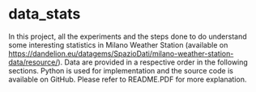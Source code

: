 # data_stats

In this project, all the experiments and the steps done to do understand some interesting statistics in Milano Weather Station (available on https://dandelion.eu/datagems/SpazioDati/milano-weather-station-data/resource/). Data  are provided in a respective order in the following sections. Python is used for implementation and the source code is available on GitHub. 
Please refer to README.PDF for more explanation.
